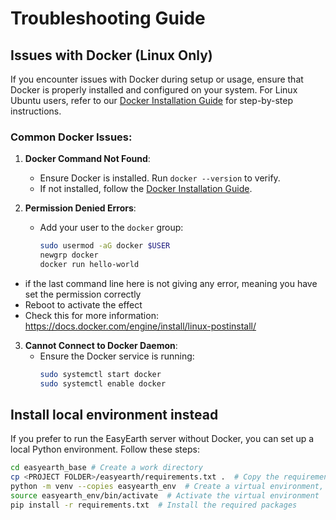 # Troubleshooting Guide

## Issues with Docker (Linux Only)

If you encounter issues with Docker during setup or usage, ensure that Docker is properly installed and configured on your system. For Linux Ubuntu users, refer to our [Docker Installation Guide](docs/docker_installation_for_ubuntu.md) for step-by-step instructions.

### Common Docker Issues:
1. **Docker Command Not Found**:
   - Ensure Docker is installed. Run `docker --version` to verify.
   - If not installed, follow the [Docker Installation Guide](docs/docker_installation_for_ubuntu.md).

2. **Permission Denied Errors**:
   - Add your user to the `docker` group:  
     ```bash
     sudo usermod -aG docker $USER
     newgrp docker
     docker run hello-world
     ```   
  - if the last command line here is not giving any error, meaning you have set the permission correctly
  - Reboot to activate the effect
  - Check this for more information: https://docs.docker.com/engine/install/linux-postinstall/
   

3. **Cannot Connect to Docker Daemon**:
   - Ensure the Docker service is running:
     ```bash
     sudo systemctl start docker
     sudo systemctl enable docker
     ```

## Install local environment instead
If you prefer to run the EasyEarth server without Docker, you can set up a local Python environment. Follow these steps:
```bash
cd easyearth_base # Create a work directory  
cp <PROJECT FOLDER>/easyearth/requirements.txt .  # Copy the requirements file to the current directory
python -m venv --copies easyearth_env  # Create a virtual environment, remember to use `--copies` to avoid issues with symlinks
source easyearth_env/bin/activate  # Activate the virtual environment
pip install -r requirements.txt  # Install the required packages
```
